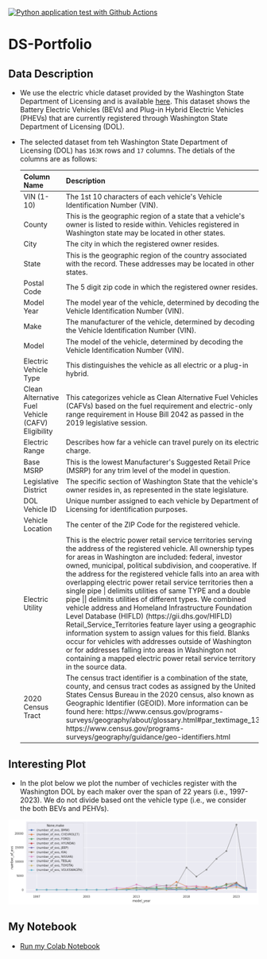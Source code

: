 [![Python application test with Github Actions](https://github.com/Murad1997/DS-Portfolio/actions/workflows/main.yml/badge.svg)](https://github.com/Murad1997/DS-Portfolio/actions/workflows/main.yml)
# DS-Portfolio

## Data Description
* We use the electric vhicle dataset provided by the Washington State Department of Licensing and is available [here](https://data.wa.gov/Transportation/Electric-Vehicle-Population-Data/f6w7-q2d2/about_data). This dataset shows the Battery Electric Vehicles (BEVs) and Plug-in Hybrid Electric Vehicles (PHEVs) that are currently registered through Washington State Department of Licensing (DOL).
* The selected dataset from teh Washington State Department of Licensing (DOL) has `163K` rows and `17` columns. The detials of the columns are as follows:

   <table>
  <thead>
      <tr>
        <th>Column Name</th>
        <th>Description</th>
      </tr>
  </thead>
  <tbody>
      <tr>
        <td>VIN (1-10)</td>
        <td>The 1st 10 characters of each vehicle's Vehicle Identification Number (VIN).</td>
      </tr>
      <tr>
        <td>County</td>
        <td>This is the geographic region of a state that a vehicle's owner is listed to reside within. Vehicles registered in Washington state may be located in other states.</td>
      </tr>
      <tr>
        <td>City</td>
        <td>The city in which the registered owner resides.</td>
      </tr>
      <tr>
        <td>State</td>
        <td>This is the geographic region of the country associated with the record. These addresses may be located in other states.</td>
      </tr>
      <tr>
        <td>Postal Code</td>
        <td>The 5 digit zip code in which the registered owner resides.</td>
      </tr>
      <tr>
        <td>Model Year</td>
        <td>The model year of the vehicle, determined by decoding the Vehicle Identification Number (VIN).</td>
      </tr>
      <tr>
        <td>Make</td>
        <td>The manufacturer of the vehicle, determined by decoding the Vehicle Identification Number (VIN).</td>
      </tr>
      <tr>
        <td>Model</td>
        <td>The model of the vehicle, determined by decoding the Vehicle Identification Number (VIN).</td>
      </tr>
      <tr>
        <td>Electric Vehicle Type</td>
        <td>This distinguishes the vehicle as all electric or a plug-in hybrid.</td>
      </tr>
      <tr>
        <td>Clean Alternative Fuel Vehicle (CAFV) Eligibility</td>
        <td>This categorizes vehicle as Clean Alternative Fuel Vehicles (CAFVs) based on the fuel requirement and electric-only range requirement in House Bill 2042 as passed in the 2019 legislative session.</td>
      </tr>
      <tr>
        <td>Electric Range</td>
        <td>Describes how far a vehicle can travel purely on its electric charge.</td>
      </tr>
      <tr>
        <td>Base MSRP</td>
        <td>This is the lowest Manufacturer's Suggested Retail Price (MSRP) for any trim level of the model in question.</td>
      </tr>
      <tr>
        <td>Legislative District</td>
        <td>The specific section of Washington State that the vehicle's owner resides in, as represented in the state legislature.</td>
      </tr>
      <tr>
        <td>DOL Vehicle ID</td>
        <td>Unique number assigned to each vehicle by Department of Licensing for identification purposes.</td>
      </tr>
      <tr>
        <td>Vehicle Location</td>
        <td>The center of the ZIP Code for the registered vehicle.</td>
      </tr>
      <tr>
        <td>Electric Utility</td>
        <td>This is the electric power retail service territories serving the address of the registered vehicle. All ownership types for areas in Washington are included: federal, investor owned, municipal, political subdivision, and cooperative. If the address for the registered vehicle falls into an area with overlapping electric power retail service territories then a single pipe | delimits utilities of same TYPE and a double pipe || delimits utilities of different types. We combined vehicle address and Homeland Infrastructure Foundation Level Database (HIFLD) (https://gii.dhs.gov/HIFLD) Retail_Service_Territories feature layer using a geographic information system to assign values for this field. Blanks occur for vehicles with addresses outside of Washington or for addresses falling into areas in Washington not containing a mapped electric power retail service territory in the source data.</td>
      </tr>
      <tr>
        <td>2020 Census Tract</td>
        <td>The census tract identifier is a combination of the state, county, and census tract codes as assigned by the United States Census Bureau in the 2020 census, also known as Geographic Identifier (GEOID). More information can be found here: https://www.census.gov/programs-surveys/geography/about/glossary.html#par_textimage_13 https://www.census.gov/programs-surveys/geography/guidance/geo-identifiers.html</td>
      </tr>
  </tbody>
  </table>

## Interesting Plot
* In the plot below we plot the number of vechicles register with the Washington DOL by each maker over the span of 22 years (i.e., 1997-2023). We do not divide based ont the vehicle type (i.e., we consider the both BEVs and PEHVs).

![](./figures/number_of_vehicles_combined_type.png)

## My Notebook
* [Run my Colab Notebook](https://colab.research.google.com/github/Murad1997/DS-Portfolio/blob/main/Data_analysis_and_modeling.ipynb#scrollTo=uf0AIlCkhDDN)
